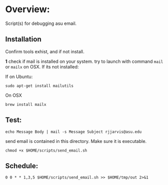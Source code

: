 # Overview:
Script(s) for debugging asu email. 


## Installation
Confirm tools exhist, and if not install.

**1** check if mail is installed on your system. 
try to launch with command `mail` or `mailx` on OSX. If its not installed:

If on Ubuntu:
```
sudo apt-get install mailutils
```
On OSX
```
brew install mailx
```
## Test:
```
echo Message Body | mail -s Message Subject rjjarvis@asu.edu
```
send email is contained in this directory. Make sure it is executable.
```
chmod +x $HOME/scripts/send_email.sh
```
## Schedule:
```
0 0 * * 1,3,5 $HOME/scripts/send_email.sh >> $HOME/tmp/out 2>&1
```
